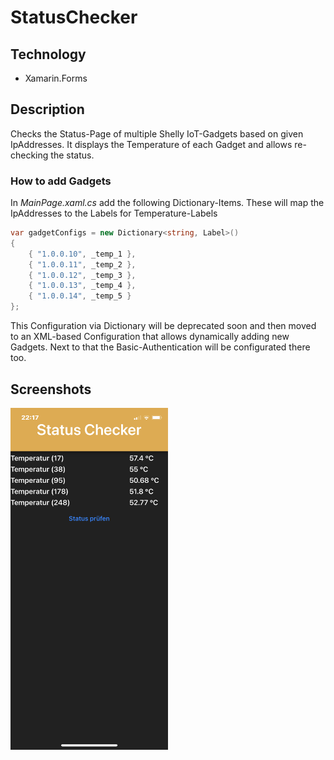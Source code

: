 # StatusChecker

## Technology
 - Xamarin.Forms

## Description
Checks the Status-Page of multiple Shelly IoT-Gadgets based on given IpAddresses.
It displays the Temperature of each Gadget and allows re-checking the status.

### How to add Gadgets
In *MainPage.xaml.cs* add the following Dictionary-Items.
These will map the IpAddresses to the Labels for Temperature-Labels

```cs
var gadgetConfigs = new Dictionary<string, Label>()
{
    { "1.0.0.10", _temp_1 },
    { "1.0.0.11", _temp_2 },
    { "1.0.0.12", _temp_3 },
    { "1.0.0.13", _temp_4 },
    { "1.0.0.14", _temp_5 }
};
```

This Configuration via Dictionary will be deprecated soon and then moved to an XML-based Configuration that allows dynamically adding new Gadgets. Next to that the Basic-Authentication will be configurated there too.


## Screenshots

<img src="./images/screenshot01.png" style="width: 50%;">